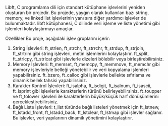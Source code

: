 Libft, C programlama dili için standart kütüphane işlevlerini yeniden oluşturan bir projedir. Bu projede, yaygın olarak kullanılan bazı string, memory, ve linked list işlevlerinin yanı sıra diğer yardımcı işlevler de bulunmaktadır. libft kütüphanesi, C dilinde veri işleme ve liste yönetimi gibi işlemleri kolaylaştırmayı amaçlar.

Özellikler
Bu proje, aşağıdaki işlev gruplarını içerir:

1. String İşlevleri:
ft_strlen, ft_strchr, ft_strrchr, ft_strdup, ft_strjoin, ft_strtrim gibi string işlevleri, metin işlemlerini kolaylaştırır.
ft_split, ft_strlcpy, ft_strlcat gibi işlevlerle dizeleri bölebilir veya birleştirebilirsiniz.
2. Memory İşlevleri:
ft_memset, ft_memcpy, ft_memmove, ft_memchr gibi memory işlevleriyle belleği yönetebilir ve veri kopyalama işlemleri yapabilirsiniz.
ft_bzero, ft_calloc gibi işlevlerle bellekte sıfırlama ve dinamik bellek tahsisi yapabilirsiniz.
3. Karakter Kontrol İşlevleri:
ft_isalpha, ft_isdigit, ft_isalnum, ft_isascii, ft_isprint gibi işlevlerle karakterlerin türünü belirleyebilirsiniz.
ft_toupper ve ft_tolower işlevleri ile karakterlerin büyük/küçük harf dönüşümlerini gerçekleştirebilirsiniz.
4. Bağlı Liste İşlevleri:
t_list türünde bağlı listeleri yönetmek için ft_lstnew, ft_lstadd_front, ft_lstadd_back, ft_lstclear, ft_lstmap gibi işlevler sağlanır.
Bu işlevler, veri yapılarının dinamik yönetimini kolaylaştırır.
